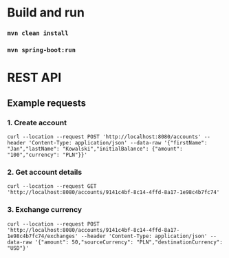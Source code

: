 # Build and run

### `mvn clean install`

### `mvn spring-boot:run`

# REST API

## Example requests

### 1. Create account

`curl --location --request POST 'http://localhost:8080/accounts' --header 'Content-Type: application/json' --data-raw '{"firstName": "Jan","lastName": "Kowalski","initialBalance": {"amount": "100","currency": "PLN"}}'`

### 2. Get account details

`curl --location --request GET 'http://localhost:8080/accounts/9141c4bf-8c14-4ffd-8a17-1e98c4b7fc74'`

### 3. Exchange currency

`curl --location --request POST 'http://localhost:8080/accounts/9141c4bf-8c14-4ffd-8a17-1e98c4b7fc74/exchanges' --header 'Content-Type: application/json' --data-raw '{"amount": 50,"sourceCurrency": "PLN","destinationCurrency": "USD"}'`

